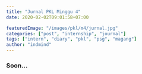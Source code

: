 ```yaml
---
title: "Jurnal PKL Minggu 4"
date: 2020-02-02T09:01:58+07:00

featuredImage: "/images/pkl/m4/jurnal.jpg"
categories: ["post", "internship", "journal"]
tags: ["intern", "diary", "pkl", "psg", "magang"]
author: "indmind"
---
```


### Soon...

